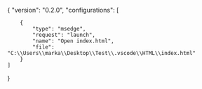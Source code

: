 {
    "version": "0.2.0",
    "configurations": [

        {
            "type": "msedge",
            "request": "launch",
            "name": "Open index.html",
            "file": "C:\\Users\\marka\\Desktop\\Test\\.vscode\\HTML\\index.html"
        }
    ]
}
